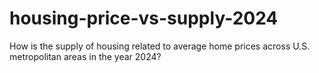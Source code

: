 # housing-price-vs-supply-2024
How is the supply of housing related to average home prices across U.S. metropolitan areas in the year 2024?
